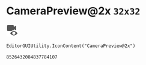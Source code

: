 # CameraPreview@2x `32x32`
<img src="/img/CameraPreview@2x.png" width=32 height=32>

``` CSharp
EditorGUIUtility.IconContent("CameraPreview@2x")
```
```
8526432084837784107
```
